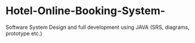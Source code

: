 # Hotel-Online-Booking-System-
Software System Design and full development using JAVA (SRS, diagrams, prototype etc.)

